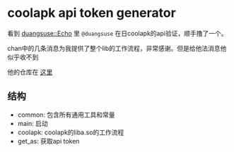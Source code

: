 # coolapk api token generator

看到 [duangsuse::Echo](https://t.me/dsuse) 里  `@duangsuse` 在日coolapk的api验证，顺手撸了一个。

chan中的几条消息为我提供了整个lib的工作流程，非常感谢。但是给他法消息他似乎收不到

他的仓库在 [这里](https://github.com/duangsuse/StarCoolAPK)

## 结构

- common: 包含所有通用工具和常量
- main: 启动
- coolapk: coolapk的liba.so的工作流程
- get_as: 获取api token


